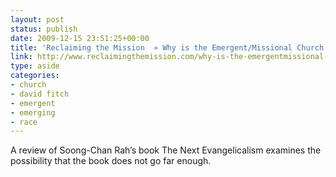 ```yaml
---
layout: post
status: publish
date: 2009-12-15 23:51:25+00:00
title: 'Reclaiming the Mission  » Why is the Emergent/Missional Church So White?: Soon-Chan Rah’s Next Evangelicalism and Why It Doesn’t Go Far Enough (in Exposing White Western Cultural Captivity)'
link: http://www.reclaimingthemission.com/why-is-the-emergentmissional-church-so-white-soon-chan-rah’s-next-evangelicalism-and-why-it-doesn’t-go-far-enough-in-exposing-white-western-cultural-captivity/
type: aside
categories:
- church
- david fitch
- emergent
- emerging
- race
---
```


A review of Soong-Chan Rah’s book The Next Evangelicalism examines the possibility that the book does not go far enough.
